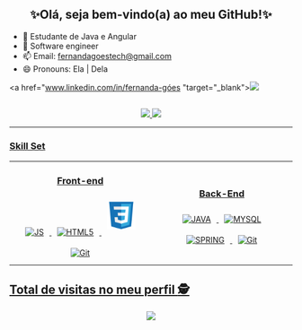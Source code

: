 <h2 align="center">✨Olá, seja bem-vindo(a) ao meu GitHub!✨</h2> 
  
- 🔭 Estudante de Java e Angular  
- 🌱 Software engineer
- 📫 Email: fernandagoestech@gmail.com
- 😄 Pronouns: Ela | Dela
  
<a href="www.linkedin.com/in/fernanda-góes "target="_blank"><img src="https://img.shields.io/badge/-LinkedIn-%230077B5?style=for-the-badge&logo=linkedin&logoColor=white" target="_blank"></a> 

</div>  
    
##
<!-- GitHub Status  -->
<div align="center">
  <a href="https://github.com/Italomax">
  <img height="149em" src="https://github-readme-stats.vercel.app/api?username=Italomax&show_icons=true&theme=github_dark&include_all_commits=true&count_private=true" />
  <img height="149em" src="https://github-readme-stats.vercel.app/api/top-langs/?username=Italomax&layout=compact&langs_count=7&theme=github_dark" />
</div>    
 
----

### Skill Set
<table align="center"><tr><td align="center" width="50%" > 

### Front-end 
<div align="center">  
<img style="margin: 10px" src="https://cdn.jsdelivr.net/gh/devicons/devicon/icons/javascript/javascript-original.svg" alt="JS" height="50" /> 
<img style="margin: 10px" src="https://cdn.jsdelivr.net/gh/devicons/devicon/icons/html5/html5-original-wordmark.svg" alt="HTML5" height="50" />  
<img style="margin: 10px" src="https://raw.githubusercontent.com/devicons/devicon/master/icons/css3/css3-original.svg" alt="CSS3" height="50" /> 
<img style="margin: 10px" src="https://profilinator.rishav.dev/skills-assets/git-scm-icon.svg" alt="Git" height="50" />  
</div>
<td align="center" width="50%">
  
### Back-End
<div align="center">  
<img style="margin: 10px" src="https://cdn.jsdelivr.net/gh/devicons/devicon/icons/java/java-original.svg"/ alt="JAVA" height="50" />
<img style="margin: 10px" src= "https://cdn.jsdelivr.net/gh/devicons/devicon/icons/mysql/mysql-original-wordmark.svg"/ alt="MYSQL" height="50" />
<img style="margin: 10px" src= "https://cdn.jsdelivr.net/gh/devicons/devicon/icons/spring/spring-original.svg"/ alt="SPRING" height="50" />  
<img style="margin: 10px" src="https://profilinator.rishav.dev/skills-assets/git-scm-icon.svg" alt="Git" height="50" />  
</div>
  </td></tr></table>
  
## Total de visitas no meu perfil :detective: <br>
 <p align="center"> 
   <img alingn="center" src="https://profile-counter.glitch.me/Italomax/count.svg" />
 </p>

</p>  

